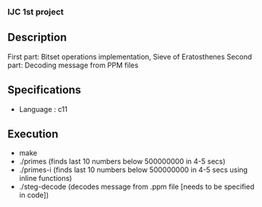 ### IJC 1st project

## Description
First part: Bitset operations implementation, Sieve of Eratosthenes
Second part: Decoding message from PPM files

## Specifications
- Language : c11

## Execution
- make
- ./primes     (finds last 10 numbers below 500000000 in 4-5 secs)
- ./primes-i     (finds last 10 numbers below 500000000 in 4-5 secs using inline functions)
- ./steg-decode  (decodes message from .ppm file \[needs to be specified in code\])
